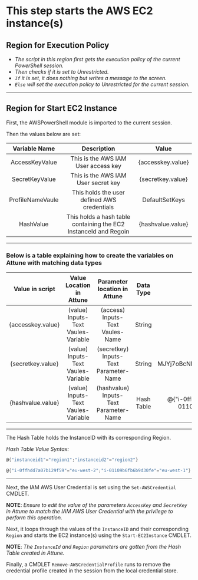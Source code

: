 # This step starts the AWS EC2 instance(s)

## Region for Execution Policy

- *The script in this region first gets the execution policy of the current PowerShell session.*
- *Then checks if it is set to Unrestricted.*
- *`If` it is set, it does nothing but writes a message to the screen.*
- *`Else` will set the execution policy to Unrestricted for the current session.*

---

## Region for Start EC2 Instance

First, the AWSPowerShell module is imported to the current session.

Then the values below are set:

| Variable Name | Description | Value |
| :----: | :----: | :----: |
| AccessKeyValue | This is the AWS IAM User access key | {accesskey.value} |
| SecretKeyValue | This is the AWS IAM User secret key | {secretkey.value} |
| ProfileNameVaule | This holds the user defined AWS credentials | DefaultSetKeys |
| HashValue | This holds a hash table containing the EC2 InstanceId and Regoin | {hashvalue.value} |

---

### Below is a table explaining how to create the variables on Attune with matching data types

| Value in script | Value Location in Attune | Parameter location in Attune| Data Type | Example |
| :----: | :----: | :----: | :----: | :----: |
| {accesskey.value} | (value) Inputs-Text Vaules-Variable | (access) Inputs-Text Vaules-Name | String | HKOPUHIVJOQQN3YNLCIL |
| {secretkey.value} | (value) Inputs-Text Vaules-Variable | (secretkey) Inputs-Text Parameter-Name | String | MJYj7oBcNMTe+R+TTIWdQqXLYcttQ8IOwh1O9zH5 |
| {hashvalue.value} | (value) Inputs-Text Vaules-Variable | (hashvalue) Inputs-Text Parameter-Name | Hash Table | @{"i-0ffhdd7a07b129f59"="eu-west-2";"i-01109b6fb6b9d30fe"="eu-west-1"} |

---

The Hash Table holds the InstanceID with its corresponding Region.

*Hash Table Value Syntax:*

```powershell
@{"instanceid1"="region1";"instanceid2"="region2"}
```

```powershell
@{"i-0ffhdd7a07b129f59"="eu-west-2";"i-01109b6fb6b9d30fe"="eu-west-1"}
```

---

Next, the IAM AWS User Credential is set using the `Set-AWSCredential` CMDLET.

**NOTE**: *Ensure to edit the value of the parameters `AccessKey` and `SecretKey` in Attune to match the IAM AWS User Credential with the privilege to perform this operation.*

Next, it loops through the values of the `InstanceID` and their corresponding `Region` and starts the EC2 instance(s) using the `Start-EC2Instance` CMDLET.

**NOTE**: *The `InstanceId` and `Region` parameters are gotten from the Hash Table created in Attune.*

Finally, a CMDLET `Remove-AWSCredentialProfile` runs to remove the credential profile created in the session from the local credential store.

